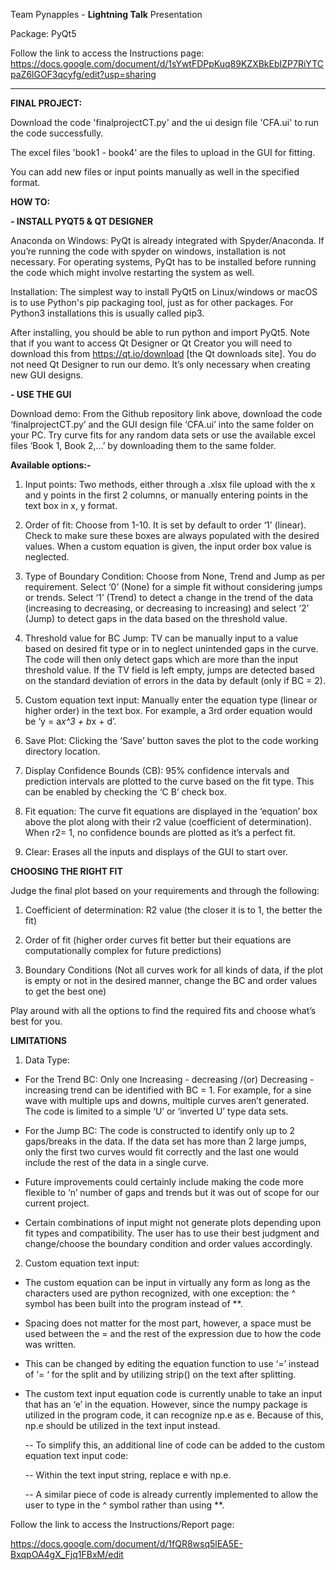 Team Pynapples - **Lightning Talk** Presentation

Package: PyQt5

Follow the link to access the Instructions page:
https://docs.google.com/document/d/1sYwtFDPpKuq89KZXBkEbIZP7RiYTCpaZ6lGOF3qcyfg/edit?usp=sharing

---------------------------------------------------------------------------------------------------------------------

**FINAL PROJECT:**

Download the code 'finalprojectCT.py' and the ui design file 'CFA.ui' to run the code successfully.

The excel files 'book1 - book4' are the files to upload in the GUI for fitting.

You can add new files or input points manually as well in the specified format.


**HOW TO:**


**- INSTALL PYQT5 & QT DESIGNER**


Anaconda on Windows: 
PyQt is already integrated with Spyder/Anaconda. If you’re running the code with spyder on windows, installation is not necessary. For operating systems, PyQt has to be installed before running the code which might involve restarting the system as well.


Installation: 
The simplest way to install PyQt5 on Linux/windows or macOS is to use Python's pip packaging tool, just as for other packages. For Python3 installations this is usually called pip3.

After installing, you should be able to run python and import PyQt5. Note that if you want to access Qt Designer or Qt Creator you will need to download this from https://qt.io/download [the Qt downloads site]. You do not need Qt Designer to run our demo. It’s only necessary when creating new GUI designs.


**- USE THE GUI**


Download demo: 
From the Github repository link above, download the code ‘finalprojectCT.py’ and the GUI design file ‘CFA.ui’ into the same folder on your PC. Try curve fits for any random data sets or use the available excel files ‘Book 1, Book 2,…’ by downloading them to the same folder.


**Available options:-**

1. Input points: Two methods, either through a .xlsx file upload with the x and y points in the first 2 columns, or manually entering points in the text box in x, y format.

2. Order of fit: Choose from 1-10. It is set by default to order ‘1’ (linear). Check to make sure these boxes are always populated with the desired values. When a custom equation is given, the input order box value is neglected.

3. Type of Boundary Condition: Choose from None, Trend and Jump as per requirement. Select ‘0’ (None) for a simple fit without considering jumps or trends. Select ‘1’ (Trend) to detect a change in the trend of the data (increasing to decreasing, or decreasing to increasing) and select ‘2’ (Jump) to detect gaps in the data based on the threshold value.

4. Threshold value for BC Jump: TV can be manually input to a value based on desired fit type or in to neglect unintended gaps in the curve. The code will then only detect gaps which are more than the input threshold value. If the TV field is left empty, jumps are detected based on the standard deviation of errors in the data by default (only if BC = 2).

5. Custom equation text input: Manually enter the equation type (linear or higher order) in the text box. For example, a 3rd order equation would be ‘y = a*x^3 + b*x + d’.

6. Save Plot: Clicking the ‘Save’ button saves the plot to the code working directory location.

7. Display Confidence Bounds (CB): 95% confidence intervals and prediction intervals are plotted to the curve based on the fit type. This can be enabled by checking the ‘C B’ check box.

8. Fit equation: The curve fit equations are displayed in the ‘equation’ box above the plot along with their r2 value (coefficient of determination). When r2= 1, no confidence bounds are plotted as it’s a perfect fit.

9. Clear: Erases all the inputs and displays of the GUI to start over.



**CHOOSING THE RIGHT FIT**

Judge the final plot based on your requirements and through the following:

1. Coefficient of determination: R2 value (the closer it is to 1, the better the fit)

2. Order of fit (higher order curves fit better but their equations are computationally complex for future predictions)

3. Boundary Conditions (Not all curves work for all kinds of data, if the plot is empty or not in the desired manner, change the BC and order values to get the best one)

Play around with all the options to find the required fits and choose what’s best for you.


**LIMITATIONS**


1. Data Type:

- For the Trend BC: Only one Increasing - decreasing /(or) Decreasing - increasing trend can be identified with BC = 1. For example, for a sine wave with multiple ups and downs, multiple curves aren’t generated. The code is limited to a simple ‘U’ or ‘inverted U’ type data sets.

- For the Jump BC: The code is constructed to identify only up to 2 gaps/breaks in the data. If the data set has more than 2 large jumps, only the first two curves would fit correctly and the last one would include the rest of the data in a single curve.

- Future improvements could certainly include making the code more flexible to ‘n’ number of gaps and trends but it was out of scope for our current project.

- Certain combinations of input might not generate plots depending upon fit types and compatibility. The user has to use their best judgment and change/choose the boundary condition and order values accordingly.

2. Custom equation text input:

- The custom equation can be input in virtually any form as long as the characters used are python recognized, with one exception: the ^ symbol has been built into the program instead of **.

- Spacing does not matter for the most part, however, a space must be used between the = and the rest of the expression due to how the code was written. 

- This can be changed by editing the equation function to use ‘=’ instead of ‘= ‘ for the split and by utilizing strip() on the text after splitting.

- The custom text input equation code is currently unable to take an input that has an ‘e’ in the equation. However, since the numpy package is utilized in the program code, it can recognize np.e as e. Because of this, np.e should be utilized in the text input instead.

  -- To simplify this, an additional line of code can be added to the custom equation text input code:

  -- Within the text input string, replace e with np.e.

  -- A similar piece of code is already currently implemented to allow the user to type in the ^ symbol rather than using **.


Follow the link to access the Instructions/Report page:

https://docs.google.com/document/d/1fQR8wsq5lEA5E-BxqpOA4gX_Fjq1FBxM/edit

